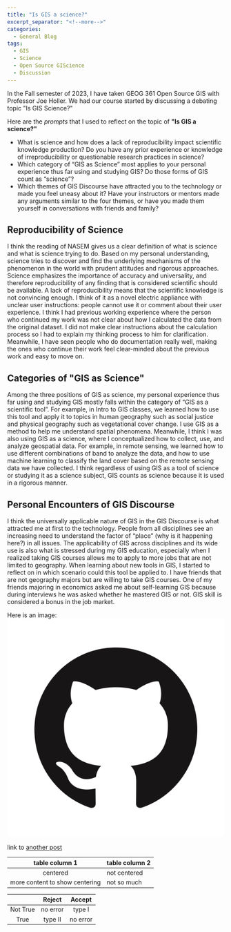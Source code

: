 ```yaml
---
title: "Is GIS a science?"
excerpt_separator: "<!--more-->"
categories:
  - General Blog
tags:
  - GIS
  - Science
  - Open Source GIScience
  - Discussion
---
```

In the Fall semester of 2023, I have taken GEOG 361 Open Source GIS with Professor Joe Holler. We had our course started by discussing a debating topic "Is GIS Science?"

Here are the *prompts* that I used to reflect on the topic of **"Is GIS a science?"**
- What is science and how does a lack of reproducibility impact scientific knowledge production? Do you have any prior experience or knowledge of irreproducibility or questionable research practices in science?
- Which category of “GIS as Science” most applies to your personal experience thus far using and studying GIS? Do those forms of GIS count as “science”?
- Which themes of GIS Discourse have attracted you to the technology or made you feel uneasy about it? Have your instructors or mentors made any arguments similar to the four themes, or have you made them yourself in conversations with friends and family?


## Reproducibility of Science
I think the reading of NASEM gives us a clear definition of what is science and what is science trying to do. Based on my personal understanding, science tries to discover and find the underlying mechanisms of the phenomenon in the world with prudent attitudes and rigorous approaches. Science emphasizes the importance of accuracy and universality, and therefore reproducibility of any finding that is considered scientific should be available. A lack of reproducibility means that the scientific knowledge is not convincing enough. I think of it as a novel electric appliance with unclear user instructions: people cannot use it or comment about their user experience. I think I had previous working experience where the person who continued my work was not clear about how I calculated the data from the original dataset. I did not make clear instructions about the calculation process so I had to explain my thinking process to him for clarification. Meanwhile, I have seen people who do documentation really well, making the ones who continue their work feel clear-minded about the previous work and easy to move on. 

## Categories of "GIS as Science"
Among the three positions of GIS as science, my personal experience thus far using and studying GIS mostly falls within the category of “GIS as a scientific tool”. For example, in Intro to GIS classes, we learned how to use this tool and apply it to topics in human geography such as social justice and physical geography such as vegetational cover change. I use GIS as a method to help me understand spatial phenomena. Meanwhile, I think I was also using GIS as a science, where I conceptualized how to collect, use, and analyze geospatial data. For example, in remote sensing, we learned how to use different combinations of band to analyze the data, and how to use machine learning to classify the land cover based on the remote sensing data we have collected. I think regardless of using GIS as a tool of science or studying it as a science subject, GIS counts as science because it is used in a rigorous manner. 

## Personal Encounters of GIS Discourse
I think the universally applicable nature of GIS in the GIS Discourse is what attracted me at first to the technology. People from all disciplines see an increasing need to understand the factor of “place” (why is it happening here?) in all issues. The applicability of GIS across disciplines and its wide use is also what is stressed during my GIS education, especially when I realized taking GIS courses allows me to apply to more jobs that are not limited to geography. When learning about new tools in GIS, I started to reflect on in which scenario could this tool be applied to. I have friends that are not geography majors but are willing to take GIS courses. One of my friends majoring in economics asked me about self-learning GIS because during interviews he was asked whether he mastered GIS or not. GIS skill is considered a bonus in the job market. 


Here is an image: 
![github logo](/assets/images/GitHub-Mark.png)

link to [another post](/blog/post-quote/)


| table column 1 | table column 2 |
| :----------: | --------|
| centered | not centered |
| more content to show centering | not so much |


|     | Reject | Accept    |
| :----------: | :----------: | :-----: |
| Not True | no error | type I |
| True | type II | no error 